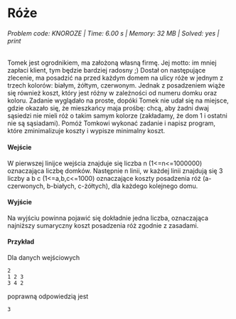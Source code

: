 # Róże
###### Problem code: KNOROZE \| Time: 6.00 s \| Memory: 32 MB \| Solved: yes \| print

Tomek jest ogrodnikiem, ma założoną własną firmę. Jej motto: im mniej zapłaci klient, tym będzie bardziej radosny ;) Dostał on następujące zlecenie, ma posadzić na przed każdym domem na ulicy róże w jednym z trzech kolorów: białym, żółtym, czerwonym. Jednak z posadzeniem wiąże się również koszt, który jest różny w zależności od numeru domku oraz koloru. Zadanie wyglądało na proste, dopóki Tomek nie udał się na miejsce, gdzie okazało się, że mieszkańcy maja prośbę: chcą, aby żadni dwaj sąsiedzi nie mieli róż o takim samym kolorze (zakładamy, że dom 1 i ostatni nie są sąsiadami). Pomóż Tomkowi wykonać zadanie i napisz program, które zminimalizuje koszty i wypisze minimalny koszt.

#### Wejście
W pierwszej linijce wejścia znajduje się liczba n (1<=n<=1000000) oznaczająca liczbę domków. Następnie n linii, w każdej linii znajdują się 3 liczby a b c (1<=a,b,c<=1000) oznaczające koszty posadzenia róż (a-czerwonych, b-białych, c-żółtych), dla każdego kolejnego domu.

#### Wyjście
Na wyjściu powinna pojawić się dokładnie jedna liczba, oznaczająca najniższy sumaryczny koszt posadzenia róż zgodnie z zasadami.

#### Przykład
Dla danych wejściowych

```
2
1 2 3
3 4 2

```
poprawną odpowiedzią jest
```
3
```
